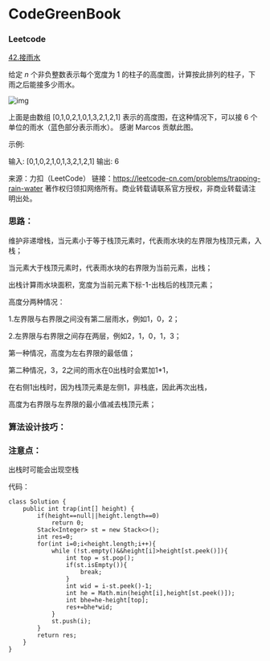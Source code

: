 # CodeGreenBook

### Leetcode

[42.接雨水](https://leetcode-cn.com/problems/trapping-rain-water/)

给定 *n* 个非负整数表示每个宽度为 1 的柱子的高度图，计算按此排列的柱子，下雨之后能接多少雨水。

![img](https://assets.leetcode-cn.com/aliyun-lc-upload/uploads/2018/10/22/rainwatertrap.png)

上面是由数组 [0,1,0,2,1,0,1,3,2,1,2,1] 表示的高度图，在这种情况下，可以接 6 个单位的雨水（蓝色部分表示雨水）。 感谢 Marcos 贡献此图。

示例:

输入: [0,1,0,2,1,0,1,3,2,1,2,1]
输出: 6

来源：力扣（LeetCode）
链接：https://leetcode-cn.com/problems/trapping-rain-water
著作权归领扣网络所有。商业转载请联系官方授权，非商业转载请注明出处。

### 思路：

维护非递增栈，当元素小于等于栈顶元素时，代表雨水块的左界限为栈顶元素，入栈；

当元素大于栈顶元素时，代表雨水块的右界限为当前元素，出栈；

出栈计算雨水块面积，宽度为当前元素下标-1-出栈后的栈顶元素；

高度分两种情况：

1.左界限与右界限之间没有第二层雨水，例如1，0，2；

2.左界限与右界限之间存在两层，例如2，1，0，1，3；

第一种情况，高度为左右界限的最低值；

第二种情况，3，2之间的雨水在0出栈时会累加1*1，

在右侧1出栈时，因为栈顶元素是左侧1，非栈底，因此再次出栈，

高度为右界限与左界限的最小值减去栈顶元素；

### 算法设计技巧：



### 注意点：

出栈时可能会出现空栈

代码：

```
class Solution {
    public int trap(int[] height) {
        if(height==null||height.length==0)
            return 0;
        Stack<Integer> st = new Stack<>();
        int res=0;
        for(int i=0;i<height.length;i++){
            while (!st.empty()&&height[i]>height[st.peek()]){
                int top = st.pop();
                if(st.isEmpty()){
                    break;
                }
                int wid = i-st.peek()-1;
                int he = Math.min(height[i],height[st.peek()]);
                int bhe=he-height[top];
                res+=bhe*wid;
            }
            st.push(i);
        }
        return res;
    }
}

```







